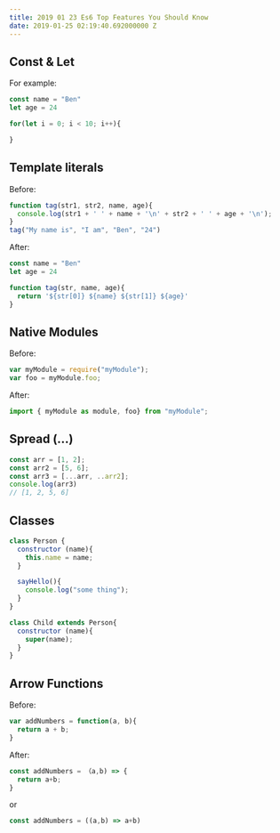 ```yaml
---
title: 2019 01 23 Es6 Top Features You Should Know
date: 2019-01-25 02:19:40.692000000 Z
---
```


## Const & Let

For example:

```javascript
const name = "Ben"
let age = 24

for(let i = 0; i < 10; i++){

}
```

## Template literals

Before:

```javascript
function tag(str1, str2, name, age){
  console.log(str1 + ' ' + name + '\n' + str2 + ' ' + age + '\n');
}
tag("My name is", "I am", "Ben", "24")
```

After:

```javascript
const name = "Ben"
let age = 24

function tag(str, name, age){
  return '${str[0]} ${name} ${str[1]} ${age}'
}
```

## Native Modules

Before:

```javascript
var myModule = require("myModule");
var foo = myModule.foo;
```

After:

```javascript
import { myModule as module, foo} from "myModule";
```

## Spread (...)

```javascript
const arr = [1, 2];
const arr2 = [5, 6];
const arr3 = [...arr, ..arr2];
console.log(arr3)
// [1, 2, 5, 6]
```

## Classes

```javascript
class Person {
  constructor (name){
    this.name = name;
  }

  sayHello(){
    console.log("some thing");
  }
}

class Child extends Person{
  constructor (name){
    super(name);
  }
}
```

## Arrow Functions

Before:

```javascript
var addNumbers = function(a, b){
  return a + b;
}
```

After:

```javascript
const addNumbers = （a,b) => {
  return a+b;
}
```

or

```javascript
const addNumbers = ((a,b) => a+b)
```
